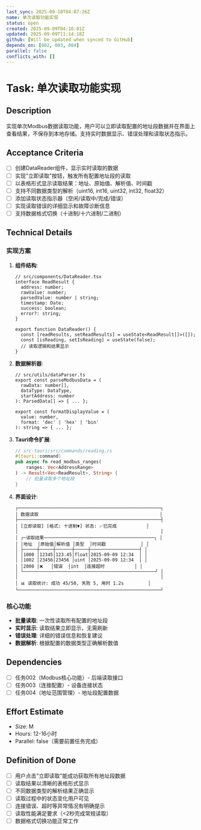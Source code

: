 ```yaml
---
last_sync: 2025-09-10T04:07:26Z
name: 单次读取功能实现
status: open
created: 2025-09-09T04:10:01Z
updated: 2025-09-09T11:14:18Z
github: [Will be updated when synced to GitHub]
depends_on: [002, 003, 004]
parallel: false
conflicts_with: []
---
```


# Task: 单次读取功能实现

## Description

实现单次Modbus数据读取功能，用户可以立即读取配置的地址段数据并在界面上查看结果，不保存到本地存储。支持实时数据显示、错误处理和读取状态指示。

## Acceptance Criteria

- [ ] 创建DataReader组件，显示实时读取的数据
- [ ] 实现"立即读取"按钮，触发所有配置地址段的读取
- [ ] 以表格形式显示读取结果：地址、原始值、解析值、时间戳
- [ ] 支持不同数据类型的解析（uint16, int16, uint32, int32, float32）
- [ ] 添加读取状态指示器（空闲/读取中/完成/错误）
- [ ] 实现读取错误的详细显示和故障诊断信息
- [ ] 支持数据格式切换（十进制/十六进制/二进制）

## Technical Details

### 实现方案

1. **组件结构**:
   ```tsx
   // src/components/DataReader.tsx
   interface ReadResult {
     address: number;
     rawValue: number;
     parsedValue: number | string;
     timestamp: Date;
     success: boolean;
     error?: string;
   }
   
   export function DataReader() {
     const [readResults, setReadResults] = useState<ReadResult[]>([]);
     const [isReading, setIsReading] = useState(false);
     // 读取逻辑和结果显示
   }
   ```

2. **数据解析器**:
   ```tsx
   // src/utils/dataParser.ts
   export const parseModbusData = (
     rawData: number[], 
     dataType: DataType, 
     startAddress: number
   ): ParsedData[] => { ... };
   
   export const formatDisplayValue = (
     value: number, 
     format: 'dec' | 'hex' | 'bin'
   ): string => { ... };
   ```

3. **Tauri命令扩展**:
   ```rust
   // src-tauri/src/commands/reading.rs
   #[tauri::command]
   pub async fn read_modbus_ranges(
       ranges: Vec<AddressRange>
   ) -> Result<Vec<ReadResult>, String> {
       // 批量读取多个地址段
   }
   ```

4. **界面设计**:
   ```
   ┌─────────────────────────────────────────────────────┐
   │ 数据读取                                             │
   ├─────────────────────────────────────────────────────┤
   │ [立即读取] [格式: 十进制▼] 状态: ✅已完成           │
   │                                                     │
   │ ┌─读取结果─────────────────────────────────────────┐ │
   │ │地址  │原始值│解析值 │类型  │时间戳             │ │
   │ ├─────┼─────┼──────┼─────┼──────────────────┤ │
   │ │1000 │12345│123.45│float│2025-09-09 12:34  │ │
   │ │1002 │23456│23456 │uint │2025-09-09 12:34  │ │
   │ │2000 │❌   │错误  │int  │连接超时           │ │
   │ └─────────────────────────────────────────────────┘ │
   │                                                     │
   │ 📊 读取统计: 成功 45/50, 失败 5, 用时 1.2s         │
   └─────────────────────────────────────────────────────┘
   ```

### 核心功能
- **批量读取**: 一次性读取所有配置的地址段
- **实时显示**: 读取结果立即显示，无需刷新
- **错误处理**: 详细的错误信息和恢复建议
- **数据解析**: 根据配置的数据类型正确解析数值

## Dependencies

- [ ] 任务002（Modbus核心功能）- 后端读取接口
- [ ] 任务003（连接配置）- 设备连接状态
- [ ] 任务004（地址范围管理）- 地址段配置数据

## Effort Estimate

- Size: M
- Hours: 12-16小时
- Parallel: false（需要前置任务完成）

## Definition of Done

- [ ] 用户点击"立即读取"能成功获取所有地址段数据
- [ ] 读取结果以清晰的表格形式显示
- [ ] 不同数据类型的解析结果正确显示
- [ ] 读取过程中的状态变化用户可见
- [ ] 连接错误、超时等异常情况有明确提示
- [ ] 读取性能满足要求（<2秒完成常规读取）
- [ ] 数据格式切换功能正常工作